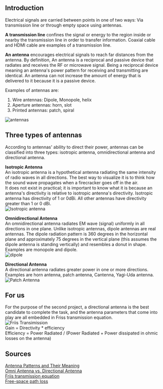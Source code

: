 ## Introduction
Electrical signals are carried between points in one of two ways: Via transmission line or through empty space using antennas.  
  
**A transmission line** confines the signal or energy to the region inside or nearby the transmission line in order to transfer information. Coaxial cable and HDMI cable are examples of a transmission line.  
  
**An antenna** encourages electrical signals to reach far distances from the antenna. By definition, An antenna is a reciprocal and passive device that radiates and receives the RF or microwave signal. Being a reciprocal device meaning an antenna's power pattern for receiving and transmitting are identical. An antenna can not increase the amount of energy that is delivered to it because it is a passive device.  

Examples of antennas are:  
1. Wire antennas: Dipole, Monopole, helix  
2. Aperture antennas: horn, slot  
3. Printed antennas: patch, spiral  

![antennas](https://scontent-dfw.xx.fbcdn.net/hphotos-xfa1/v/t1.0-9/11043067_10152805153589426_172160379886024506_n.jpg?oh=8125cf0816b1dc31b3877b089b89ae55&oe=558D962B)

## Three types of antennas
According to antennas' ability to direct their power, antennas can be classified into three types: isotropic antenna, omnidirectional antenna and directional antenna.  

**Isotropic Antenna**  
An isotropic antenna is a hypothetical antenna radiating the same intensity of radio waves in all directions. The best way to visualize it is to think how the sound wave propagates when a firecracker goes off in the air.  
It does not exist in practical; it is important to know what it is because an antenna's directivity is relative to isotropic antenna's directivity. Isotropic antenna has directivity of 1 or 0dBi. All other antennas have directivity greater than 1 or 0 dBi.  
![Isotropic antenna](http://www.dx-antennas.com/Radiation_plot/Isotropic%201.png)

**Omnidirectional Antenna**  
An omnidirectional antenna radiates EM wave (signal) uniformly in all directions in one plane. Unlike isotropic antennas, dipole antennas are real antennas. The dipole radiation pattern is 360 degrees in the horizontal plane and approximately 75 degrees in the vertical plane (this assumes the dipole antenna is standing vertically) and resembles a donut in shape. Examples are monopole and dipole.  
![dipole](http://www.cisco.com/c/dam/en/us/products/collateral/wireless/aironet-antennas-accessories/prod_white_paper0900aecd806a1a3e.doc/_jcr_content/renditions/0900aecd806a1a3e_null_null_null_08_07_07-04.jpg)

**Directional Antenna**  
A directional antenna radiates greater power in one or more directions. Examples are horn antenna, patch antenna, Cantenna, Yagi-Uda antenna.  
![Patch Antenna](http://www.cisco.com/c/dam/en/us/products/collateral/wireless/aironet-antennas-accessories/prod_white_paper0900aecd806a1a3e.doc/_jcr_content/renditions/0900aecd806a1a3e_null_null_null_08_07_07-07.jpg)

## For us
For the purpose of the second project, a directional antenna is the best candidate to complete the task, and the antenna parameters that come into play are all embedded in Friss transmission equation.  
![Friis Transimission](http://upload.wikimedia.org/math/3/7/c/37c90d4012579624d932fa9aa6bb07b1.png)  
Gain = Directivity * efficiency  
Efficiency = Power Radiated / (Power Radiated + Power dissipated in ohmic losses on the antenna)


## Sources
[Antenna Patterns and Their Meaning](http://www.cisco.com/c/en/us/products/collateral/wireless/aironet-antennas-accessories/prod_white_paper0900aecd806a1a3e.html  )  
[Omni Antenna vs. Directional Antenna](http://www.cisco.com/c/en/us/support/docs/wireless-mobility/wireless-lan-wlan/82068-omni-vs-direct.html)  
[Friis transmission equation](http://en.wikipedia.org/wiki/Friis_transmission_equation)   
[Free-space path loss](http://en.wikipedia.org/wiki/Free-space_path_loss)
